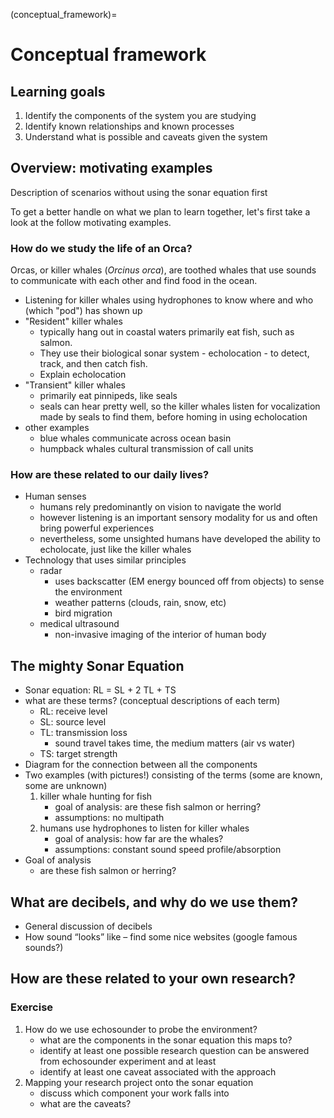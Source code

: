 (conceptual_framework)=
# Conceptual framework


## Learning goals

1. Identify the components of the system you are studying
2. Identify known relationships and known processes
3. Understand what is possible and caveats given the system


## Overview: motivating examples
Description of scenarios without using the sonar equation first

To get a better handle on what we plan to learn together, let's first take a look at the follow motivating examples.

### How do we study the life of an Orca?
Orcas, or killer whales (_Orcinus orca_), are toothed whales that use sounds to communicate with each other and find food in the ocean.

- Listening for killer whales using hydrophones to know where and who (which "pod") has shown up
- "Resident" killer whales
    - typically hang out in coastal waters primarily eat fish, such as salmon.
    - They use their biological sonar system - echolocation - to detect, track, and then catch fish.
    - Explain echolocation
- "Transient" killer whales
    - primarily eat pinnipeds, like seals
    - seals can hear pretty well, so the killer whales listen for vocalization made by seals to find them, before homing in using echolocation
- other examples
    - blue whales communicate across ocean basin
    - humpback whales cultural transmission of call units


### How are these related to our daily lives?
- Human senses
    - humans rely predominantly on vision to navigate the world
    - however listening is an important sensory modality for us and often bring powerful experiences
    - nevertheless, some unsighted humans have developed the ability to echolocate, just like the killer whales
- Technology that uses similar principles
    - radar
        - uses backscatter (EM energy bounced off from objects) to sense the environment
        - weather patterns (clouds, rain, snow, etc)
        - bird migration
    - medical ultrasound
        - non-invasive imaging of the interior of human body



## The mighty Sonar Equation

- Sonar equation: RL = SL + 2 TL + TS
- what are these terms? (conceptual descriptions of each term)
    - RL: receive level
    - SL: source level
    - TL: transmission loss
        - sound travel takes time, the medium matters (air vs water)
    - TS: target strength
- Diagram for the connection between all the components
- Two examples (with pictures!) consisting of the terms (some are known, some are unknown)
    1. killer whale hunting for fish
        - goal of analysis: are these fish salmon or herring?
        - assumptions: no multipath
    2. humans use hydrophones to listen for killer whales
        - goal of analysis: how far are the whales?
        - assumptions: constant sound speed profile/absorption
- Goal of analysis
    - are these fish salmon or herring?



## What are decibels, and why do we use them?
- General discussion of decibels
- How sound “looks” like – find some nice websites (google famous sounds?)




## How are these related to your own research?

### Exercise
1. How do we use echosounder to probe the environment?
    - what are the components in the sonar equation this maps to?
    - identify at least one possible research question can be answered from echosounder experiment and at least
    - identify at least one caveat associated with the approach
2. Mapping your research project onto the sonar equation
    - discuss which component your work falls into
    - what are the caveats?
